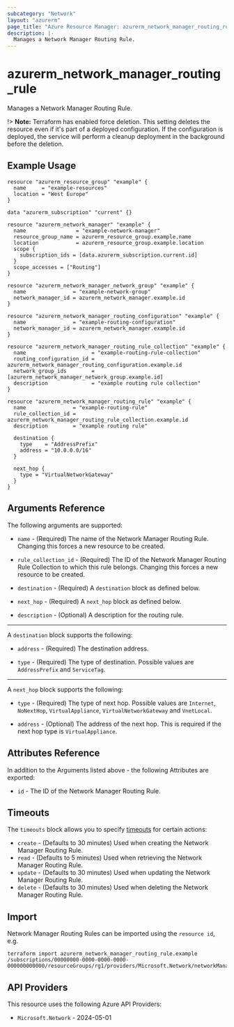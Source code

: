 ```yaml
---
subcategory: "Network"
layout: "azurerm"
page_title: "Azure Resource Manager: azurerm_network_manager_routing_rule"
description: |-
  Manages a Network Manager Routing Rule.
---
```



# azurerm_network_manager_routing_rule

Manages a Network Manager Routing Rule.

!> **Note:** Terraform has enabled force deletion. This setting deletes the resource even if it's part of a deployed configuration. If the configuration is deployed, the service will perform a cleanup deployment in the background before the deletion.

## Example Usage

```hcl
resource "azurerm_resource_group" "example" {
  name     = "example-resources"
  location = "West Europe"
}

data "azurerm_subscription" "current" {}

resource "azurerm_network_manager" "example" {
  name                = "example-network-manager"
  resource_group_name = azurerm_resource_group.example.name
  location            = azurerm_resource_group.example.location
  scope {
    subscription_ids = [data.azurerm_subscription.current.id]
  }
  scope_accesses = ["Routing"]
}

resource "azurerm_network_manager_network_group" "example" {
  name               = "example-network-group"
  network_manager_id = azurerm_network_manager.example.id
}

resource "azurerm_network_manager_routing_configuration" "example" {
  name               = "example-routing-configuration"
  network_manager_id = azurerm_network_manager.example.id
}

resource "azurerm_network_manager_routing_rule_collection" "example" {
  name                     = "example-routing-rule-collection"
  routing_configuration_id = azurerm_network_manager_routing_configuration.example.id
  network_group_ids        = [azurerm_network_manager_network_group.example.id]
  description              = "example routing rule collection"
}

resource "azurerm_network_manager_routing_rule" "example" {
  name               = "example-routing-rule"
  rule_collection_id = azurerm_network_manager_routing_rule_collection.example.id
  description        = "example routing rule"

  destination {
    type    = "AddressPrefix"
    address = "10.0.0.0/16"
  }

  next_hop {
    type = "VirtualNetworkGateway"
  }
}
```

## Arguments Reference

The following arguments are supported:

* `name` - (Required) The name of the Network Manager Routing Rule. Changing this forces a new resource to be created.

* `rule_collection_id` - (Required) The ID of the Network Manager Routing Rule Collection to which this rule belongs. Changing this forces a new resource to be created.

* `destination` - (Required) A `destination` block as defined below.

* `next_hop` - (Required) A `next_hop` block as defined below.

* `description` - (Optional) A description for the routing rule.

---

A `destination` block supports the following:

* `address` - (Required) The destination address.

* `type` - (Required) The type of destination. Possible values are `AddressPrefix` and `ServiceTag`.

---

A `next_hop` block supports the following:

* `type` - (Required) The type of next hop. Possible values are `Internet`, `NoNextHop`, `VirtualAppliance`, `VirtualNetworkGateway` and `VnetLocal`.

* `address` - (Optional) The address of the next hop. This is required if the next hop type is `VirtualAppliance`.

## Attributes Reference

In addition to the Arguments listed above - the following Attributes are exported: 

* `id` - The ID of the Network Manager Routing Rule.

## Timeouts

The `timeouts` block allows you to specify [timeouts](https://www.terraform.io/language/resources/syntax#operation-timeouts) for certain actions:

* `create` - (Defaults to 30 minutes) Used when creating the Network Manager Routing Rule.
* `read` - (Defaults to 5 minutes) Used when retrieving the Network Manager Routing Rule.
* `update` - (Defaults to 30 minutes) Used when updating the Network Manager Routing Rule.
* `delete` - (Defaults to 30 minutes) Used when deleting the Network Manager Routing Rule.

## Import

Network Manager Routing Rules can be imported using the `resource id`, e.g.

```shell
terraform import azurerm_network_manager_routing_rule.example /subscriptions/00000000-0000-0000-0000-000000000000/resourceGroups/rg1/providers/Microsoft.Network/networkManagers/manager1/routingConfigurations/conf1/ruleCollections/collection1/rules/rule1
```

## API Providers
<!-- This section is generated, changes will be overwritten -->
This resource uses the following Azure API Providers:

* `Microsoft.Network` - 2024-05-01
